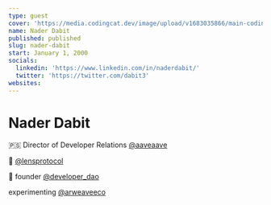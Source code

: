 ```yaml
---
type: guest
cover: 'https://media.codingcat.dev/image/upload/v1683035866/main-codingcatdev-photo/podcast-guest/dabit3'
name: Nader Dabit
published: published
slug: nader-dabit
start: January 1, 2000
socials:
  linkedin: 'https://www.linkedin.com/in/naderdabit/'
  twitter: 'https://twitter.com/dabit3'
websites:
---
```


# Nader Dabit

🇵🇸 Director of Developer Relations [@aaveaave](https://twitter.com/aaveaave)

👻 [@lensprotocol](https://twitter.com/lensprotocol)

🌿 founder [@developer_dao](https://twitter.com/developer_dao)

experimenting [@arweaveeco](https://twitter.com/arweaveeco)
